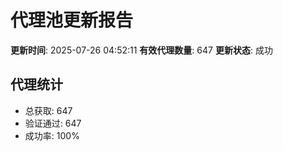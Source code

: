 # 代理池更新报告

**更新时间**: 2025-07-26 04:52:11
**有效代理数量**: 647
**更新状态**:  成功

## 代理统计
- 总获取: 647
- 验证通过: 647
- 成功率: 100%
